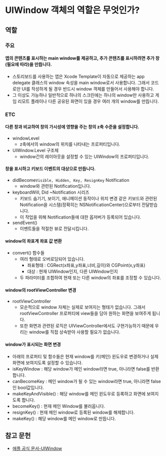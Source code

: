 # UIWindow 객체의 역할은 무엇인가?

## 역할
### 주요
#### 앱의 콘텐츠를 표시하는 main window를 제공하고, 추가 콘텐츠를 표시하려면 추가 창(필요에 따라)을 만듭니다.
- 스토리보드를 사용하는 앱은 Xcode Template이 자동으로 제공하는 app delegate 클래스의 window 속성을 main window로서 사용합니다. 그래서 코드로만 UI를 작성하게 될 경우 반드시 window 객체를 만들어서 사용해야 합니다.
- 그 이상도 가능하나 일반적으로 하나의 스크린에는 하나의 window만 사용하고 게임 리모트 플레이나 다른 공유된 화면이 있을 경우 여러 개의 window를 만듭니다.


### ETC
#### 다른 창과 비교하여 창의 가시성에 영향을 주는 창의 z축 수준을 설정합니다.
- windowLevel
	- z축에서의 window의 위치를 나타내는 프로퍼티입니다.
- UIWindow.Level 구조체
	- window간의 레이아웃을 설정할 수 있는 UIWindow의 프로퍼티입니다.
#### 창을 표시하고 키보드 이벤트의 대상으로 만듭니다.
- didBecome`Visible, Hidden, Key, ResignKey` Notification
	- window와 관련된 Notification입니다.
- keyboardWill, Did ~Notification 시리즈
	- 키보드 숨기기, 보이기, 애니메이션 동작이나 위치 변경 같은 키보드와 관련된 Notification을 시스템(정확히는 NSNotificationCenter)으로부터 전달받습니다.
	- 이 작업을 위해 Notification들에 대한 옵저버가 등록되어 있습니다.
- sendEvent()
	- 이벤트들을 적절한 뷰로 전달시킵니다. 
#### window의 좌표계 좌표 값 변환
- convert() 함수들
	- 여러 형태로 오버로딩되어 있습니다. 
		- 좌표형태 : CGRect(x좌표,y좌표,너비,길이)와 CGPoint(x,y좌표)
		- 대상 : 현재 UIWindow인지, 다른 UIWindow인지
	- 두 파라미터를 조합하여 현재 또는 다른 window의 좌표를 조정할 수 있습니다.
#### window의 rootViewController 변경
- rootViewController
	- 모순적으로 window 자체는 실제로 보여지는 형태가 없습니다. 그래서 rootViewController 프로퍼티에 view들을 담아 원하는 화면을 보여주게 됩니다. 
	- 또한 화면과 관련된 로직은 UIViewController에서도 구현가능하기 때문에 우리는 window를 직접 상속받아 사용할 필요가 없습니다.
#### window가 표시되는 화면 변경
- 아래의 프로퍼티 및 함수들은 현재 window를 키(메인) 윈도우로 변경하거나 실제 화면에 보여지도록 설정할 수 있습니다.
- isKeyWindow : 해당 window가 메인 window라면 true, 아니라면 false를 반환합니다.
- canBecomeKey : 메인 window가 될 수 있는 window라면 true, 아니라면 false인 bool값입니다.
- makeKeyAndVisible() : 해당 window를 메인 윈도우로 등록하고 화면에 보여지도록 합니다.
- becomeKey() : 현재 메인 Window를 불러옵니다.
- resignKey() : 현재 메인 window로 등록된 window를 해제합니다.
- makeKey() : 해당 window를 메인 window로 만듭니다.

## 참고 문헌
- [애플 공식 문서-UIWindow](https://developer.apple.com/documentation/uikit/uiwindow)